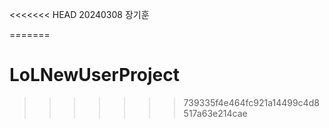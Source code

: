 <<<<<<< HEAD
20240308 장기훈

=======
# LoLNewUserProject
>>>>>>> 739335f4e464fc921a14499c4d8517a63e214cae
